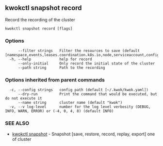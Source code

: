 ## kwokctl snapshot record

Record the recording of the cluster

```
kwokctl snapshot record [flags]
```

### Options

```
      --filter strings   Filter the resources to save (default [namespace,events,leases.coordination.k8s.io,node,serviceaccount,configmap,secret,limitrange,runtimeclass.node.k8s.io,priorityclass.scheduling.k8s.io,clusterrolebindings.rbac.authorization.k8s.io,clusterroles.rbac.authorization.k8s.io,rolebindings.rbac.authorization.k8s.io,roles.rbac.authorization.k8s.io,daemonset.apps,deployment.apps,replicaset.apps,statefulset.apps,cronjob.batch,job.batch,persistentvolumeclaim,persistentvolume,pod,service,endpoints])
  -h, --help             help for record
      --only-initial     Only record the initial state of the cluster
      --path string      Path to the recording
```

### Options inherited from parent commands

```
  -c, --config strings   config path (default [~/.kwok/kwok.yaml])
      --dry-run          Print the command that would be executed, but do not execute it
      --name string      cluster name (default "kwok")
  -v, --v log-level      number for the log level verbosity (DEBUG, INFO, WARN, ERROR) or (-4, 0, 4, 8) (default INFO)
```

### SEE ALSO

* [kwokctl snapshot](kwokctl_snapshot.md)	 - Snapshot [save, restore, record, replay, export] one of cluster

